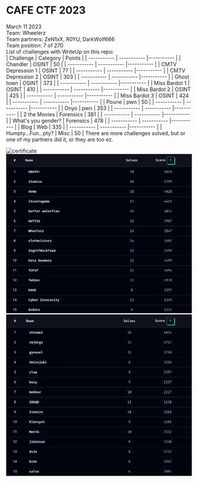 # CAFE CTF 2023
March 11 2023  
Team: Wheelerz  
Team partners: ZeN1xX, R0YU, DarkWolf666  
Team position: 7 of 270  
List of challenges with WriteUp on this repo:  
| Challenge | Category | Points |
| ----------- | ----------- |----------- |
| Chandler | OSINT | 50 |
| ----------- | ----------- |----------- |
| CMTV Depression 1 | OSINT | 77 |
| ----------- | ----------- |----------- |
| CMTV Depression 2 | OSINT | 303 |
| ----------- | ----------- |----------- |
| Ghost town | OSINT | 373 |
| ----------- | ----------- |----------- |
| Miss Bardot 1 | OSINT | 410 |
| ----------- | ----------- |----------- |
| Miss Bardot 2 | OSINT | 425 |
| ----------- | ----------- |----------- |
| Miss Bardot 3 | OSINT | 424 |
| ----------- | ----------- |----------- |
| Poune | pwn | 50 |
| ----------- | ----------- |----------- |
| Onyo | pwn | 353 |
| ----------- | ----------- |----------- |
| 2 the Movies | Forensics | 381 |
| ----------- | ----------- |----------- |
| What's you gender? | Forensics | 478 |
| ----------- | ----------- |----------- |
| Blog | Web | 335 |
| ----------- | ----------- |----------- |
| Humpty...Fun...pty? | Misc | 50 |
There are more challenges solved, but or one of my partners did it, or they are too ez.



![certificate](./certificate)
![Top Teams](./topTeams.png)
![Top Players](./topPlayers.png)

